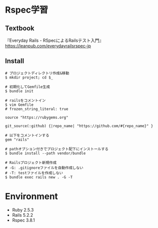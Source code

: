 # Rspec学習

## Textbook
『Everyday Rails - RSpecによるRailsテスト入門』
https://leanpub.com/everydayrailsrspec-jp

## Install
```
# プロジェクトディレクトリ作成&移動
$ mkdir project; cd $_

# 初期化してGemfile生成
$ bundle init

# railsをコメントイン
$ vim Gemfile
# frozen_string_literal: true

source "https://rubygems.org"

git_source(:github) {|repo_name| "https://github.com/#{repo_name}" }

# 以下をコメントインする
gem "rails"

# pathオプション付きでプロジェクト配下にインストールする
$ bundle install --path vendor/bundle

# Railsプロジェクト新規作成
# -G: .gitignoreファイルを自動作成しない
# -T: testファイルを作成しない
$ bundle exec rails new . -G -T
```

# Environment
- Ruby 2.5.3
- Rails 5.2.2
- Rspec 3.8.1

